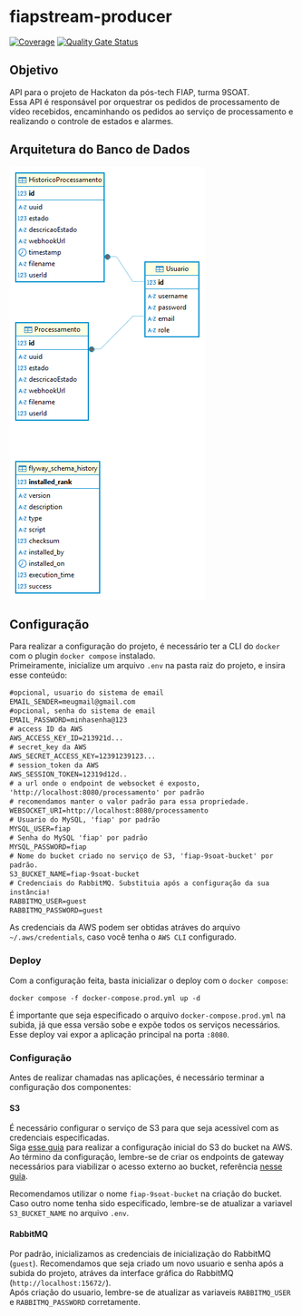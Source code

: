 # fiapstream-producer

[![Coverage](https://sonarcloud.io/api/project_badges/measure?project=fiap-9soat-hacka_fiapstream-processador&metric=coverage)](https://sonarcloud.io/summary/new_code?id=fiap-9soat-hacka_fiapstream-processador)
[![Quality Gate Status](https://sonarcloud.io/api/project_badges/measure?project=fiap-9soat-hacka_fiapstream-processador&metric=alert_status)](https://sonarcloud.io/summary/new_code?id=fiap-9soat-hacka_fiapstream-processador)

## Objetivo
API para o projeto de Hackaton da pós-tech FIAP, turma 9SOAT.  
Essa API é responsável por orquestrar os pedidos de processamento de vídeo recebidos, encaminhando os pedidos ao serviço de processamento 
e realizando o controle de estados e alarmes.

## Arquitetura do Banco de Dados

![alt text](fiapstream.png)

## Configuração

Para realizar a configuração do projeto, é necessário ter a CLI do `docker` com o plugin `docker compose` instalado.  
Primeiramente, inicialize um arquivo `.env` na pasta raiz do projeto, e insira esse conteúdo:
```
#opcional, usuario do sistema de email
EMAIL_SENDER=meugmail@gmail.com 
#opcional, senha do sistema de email
EMAIL_PASSWORD=minhasenha@123 
# access ID da AWS
AWS_ACCESS_KEY_ID=213921d... 
# secret_key da AWS
AWS_SECRET_ACCESS_KEY=12391239123... 
# session_token da AWS
AWS_SESSION_TOKEN=12319d12d.. 
# a url onde o endpoint de websocket é exposto, 'http://localhost:8080/processamento' por padrão
# recomendamos manter o valor padrão para essa propriedade.
WEBSOCKET_URI=http://localhost:8080/processamento
# Usuario do MySQL, 'fiap' por padrão
MYSQL_USER=fiap
# Senha do MySQL 'fiap' por padrão
MYSQL_PASSWORD=fiap
# Nome do bucket criado no serviço de S3, 'fiap-9soat-bucket' por padrão.
S3_BUCKET_NAME=fiap-9soat-bucket
# Credenciais do RabbitMQ. Substituia após a configuração da sua instância!
RABBITMQ_USER=guest
RABBITMQ_PASSWORD=guest
```
As credenciais da AWS podem ser obtidas atráves do arquivo `~/.aws/credentials`, caso você tenha o `AWS CLI` configurado.

### Deploy

Com a configuração feita, basta inicializar o deploy com o `docker compose`:
```shell
docker compose -f docker-compose.prod.yml up -d
```

É importante que seja especificado o arquivo `docker-compose.prod.yml` na subida, já que essa versão sobe e expõe todos os serviços 
necessários. Esse deploy vai expor a aplicação principal na porta `:8080`.

### Configuração

Antes de realizar chamadas nas aplicações, é necessário terminar a configuração dos componentes:

#### S3
É necessário configurar o serviço de S3 para que seja acessível com as credenciais especificadas.  
Siga [esse guia](https://docs.aws.amazon.com/AmazonS3/latest/userguide/GetStartedWithS3.html) para realizar a configuração inicial do S3 do bucket na AWS.  
Ao término da configuração, lembre-se de criar os endpoints de gateway necessários para viabilizar o acesso externo ao bucket, referência [nesse guia](https://docs.aws.amazon.com/pt_br/vpc/latest/privatelink/vpc-endpoints-s3.html).  

Recomendamos utilizar o nome `fiap-9soat-bucket` na criação do bucket. Caso outro nome tenha sido especificado, lembre-se de atualizar a variavel `S3_BUCKET_NAME` no arquivo `.env`.

#### RabbitMQ
Por padrão, inicializamos as credenciais de inicialização do RabbitMQ (`guest`). Recomendamos que seja criado um novo usuario e senha após a subida do projeto, atráves da interface gráfica do RabbitMQ (`http://localhost:15672/`).  
Após criação do usuario, lembre-se de atualizar as variaveis `RABBITMQ_USER` e `RABBITMQ_PASSWORD` corretamente.